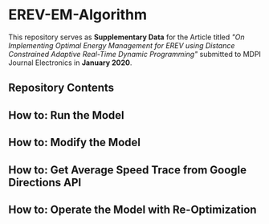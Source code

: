 # EREV-EM-Algorithm
This repository serves as **Supplementary Data** for the Article titled *"On Implementing Optimal Energy Management for EREV using Distance Constrained Adaptive Real-Time Dynamic Programming"* submitted to MDPI Journal Electronics in **January 2020**. 
## Repository Contents

## How to: Run the Model

## How to: Modify the Model

## How to: Get Average Speed Trace from Google Directions API

## How to: Operate the Model with Re-Optimization
